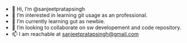 - 👋 Hi, I’m @sanjeetpratapsingh
- 👀 I’m interested in learning git usage as an professional.
- 🌱 I’m currently learning gut as newbie. 
- 💞️ I’m looking to collaborate on sw developement and code repository.
- 📫 I am reachable at sanjeetpratapsingh@gmail.com

<!---
sanjeetpratapsingh/sanjeetpratapsingh is a ✨ special ✨ repository because its `README.md` (this file) appears on your GitHub profile.
You can click the Preview link to take a look at your changes.
--->
